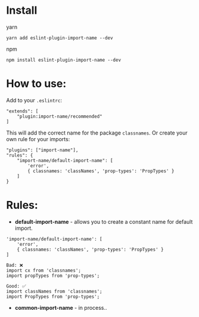 # Install

yarn
```
yarn add eslint-plugin-import-name --dev
```

npm
```
npm install eslint-plugin-import-name --dev
```

# How to use:

Add to your `.eslintrc`:
```
"extends": [
    "plugin:import-name/recommended"
]
```
This will add the correct name for the package `classnames`.
Or create your own rule for your imports:
```
"plugins": ["import-name"],
"rules": {
    "import-name/default-import-name": [
        'error',
        { classnames: 'classNames', 'prop-types': 'PropTypes' }
    ]
}
```

# Rules:

- **default-import-name** - allows you to create a constant name for default import.
```
'import-name/default-import-name': [
    'error',
    { classnames: 'classNames', 'prop-types': 'PropTypes' }
]

Bad: ❌
import cx from 'classnames';
import propTypes from 'prop-types';

Good: ✅
import classNames from 'classnames';
import PropTypes from 'prop-types';
```

- **common-import-name** - in process..
